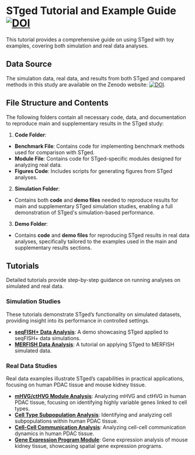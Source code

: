 # STged Tutorial and Example Guide  [![DOI](https://zenodo.org/badge/DOI/10.5281/zenodo.14379873.svg)](https://doi.org/10.5281/zenodo.14379873)
This tutorial provides a comprehensive guide on using STged with toy examples, covering both simulation and real data analyses.

## Data Source
The simulation data, real data, and results from both STged and compared methods in this study are available on the Zenodo website: [![DOI](https://zenodo.org/badge/DOI/10.5281/zenodo.14379873.svg)](https://doi.org/10.5281/zenodo.14379873).

## File Structure and Contents
The following folders contain all necessary code, data, and documentation to reproduce main and supplementary results in the STged study:

1. **Code Folder**:
- **Benchmark File**: Contains code for implementing benchmark methods used for comparison with STged.
- **Module File**: Contains code for STged-specific modules designed for analyzing real data.
- **Figures Code**: Includes scripts for generating figures from STged analyses.

2. **Simulation Folder**:
- Contains both **code** and **demo files** needed to reproduce results for main and supplementary STged simulation studies, enabling a full demonstration of STged's simulation-based performance.

3. **Demo Folder**:
- Contains **code** and **demo files** for reproducing STged results in real data analyses, specifically tailored to the examples used in the main and supplementary results sections.

## Tutorials
Detailed tutorials provide step-by-step guidance on running analyses on simulated and real data.

### Simulation Studies
These tutorials demonstrate STged’s functionality on simulated datasets, providing insight into its performance in controlled settings.
- **[seqFISH+ Data Analysis](https://htmlpreview.github.io/?https://github.com/TJJjiajuan/STged_example/blob/main/Simulation/Demo-Simulation_result_FISH+.html)**: A demo showcasing STged applied to seqFISH+ data simulations.
- **[MERFISH Data Analysis](https://htmlpreview.github.io/?https://github.com/TJJjiajuan/STged_example/blob/main/Simulation/Demo-Simulation_result_MERFISH.html)**: A tutorial on applying STged to MERFISH simulated data.

### Real Data Studies 
Real data examples illustrate STged’s capabilities in practical applications, focusing on human PDAC tissue and mouse kidney tissue.
- **[mHVG/ctHVG Module Analysis](https://htmlpreview.github.io/?https://github.com/TJJjiajuan/STged_example/blob/main/demo_files/demo_PDAC_STged_mHVG-_20celltypes.html)**: Analyzing mHVG and ctHVG in human PDAC tissue, focusing on identifying highly variable genes linked to cell types.
- **[Cell Type Subpopulation Analysis](https://htmlpreview.github.io/?https://github.com/TJJjiajuan/STged_example/blob/main/demo_files/demo_PDACA_STged_subpopulation.html)**: Identifying and analyzing cell subpopulations within human PDAC tissue.
- **[Cell-Cell Communication Analysis](https://htmlpreview.github.io/?https://github.com/TJJjiajuan/STged_example/blob/main/demo_files/demo_PDAC_STged_CC_20celltypes.html)**: Analyzing cell-cell communication dynamics in human PDAC tissue.
- **[Gene Expression Program Module](https://htmlpreview.github.io/?https://github.com/TJJjiajuan/STged_example/blob/main/demo_files/demo_kidney_STged_downanalysis.html)**: Gene expression analysis of mouse kidney tissue, showcasing spatial gene expression programs.
